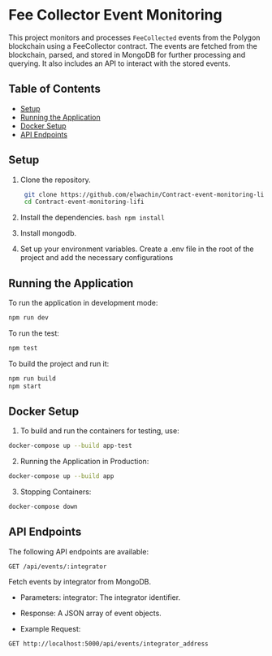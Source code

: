 # Fee Collector Event Monitoring

This project monitors and processes `FeeCollected` events from the Polygon blockchain using a FeeCollector contract. The events are fetched from the blockchain, parsed, and stored in MongoDB for further processing and querying. It also includes an API to interact with the stored events.

## Table of Contents

- [Setup](#setup)
- [Running the Application](#running-the-application)
- [Docker Setup](#docker-setup)
- [API Endpoints](#api-endpoints)

## Setup

1. Clone the repository.
   ```bash
    git clone https://github.com/elwachin/Contract-event-monitoring-lifi.git
    cd Contract-event-monitoring-lifi
   ```

2. Install the dependencies.
`bash npm install`

3. Install mongodb.

4. Set up your environment variables. Create a .env file in the root of the project and add the necessary configurations

## Running the Application

To run the application in development mode:
```bash 
npm run dev
```

To run the test:
```bash 
npm test
```

To build the project and run it:
```bash
npm run build
npm start
```

## Docker Setup

1. To build and run the containers for testing, use:
```bash
docker-compose up --build app-test
```

2. Running the Application in Production:
```bash
docker-compose up --build app
```

3. Stopping Containers:
```bash
docker-compose down
```

## API Endpoints
The following API endpoints are available:
```script
GET /api/events/:integrator
```
Fetch events by integrator from MongoDB.
- Parameters:
integrator: The integrator identifier.
- Response:
A JSON array of event objects.

- Example Request:
```bash
GET http://localhost:5000/api/events/integrator_address
```
